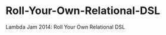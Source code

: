 Roll-Your-Own-Relational-DSL
============================

Lambda Jam 2014: Roll Your Own Relational DSL
